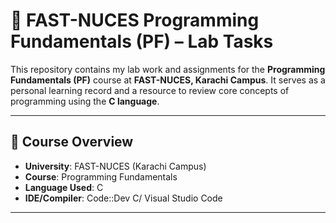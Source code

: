 # 🧠 FAST-NUCES Programming Fundamentals (PF) – Lab Tasks

This repository contains my lab work and assignments for the **Programming Fundamentals (PF)** course at **FAST-NUCES, Karachi Campus**. It serves as a personal learning record and a resource to review core concepts of programming using the **C language**.

---

## 📘 Course Overview

- **University**: FAST-NUCES (Karachi Campus)  
- **Course**: Programming Fundamentals  
- **Language Used**: C  
- **IDE/Compiler**: Code::Dev C/ Visual Studio Code

---

